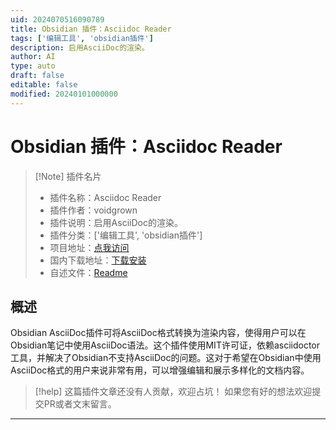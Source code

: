 ```yaml
---
uid: 2024070516090789
title: Obsidian 插件：Asciidoc Reader
tags: ['编辑工具', 'obsidian插件']
description: 启用AsciiDoc的渲染。
author: AI
type: auto
draft: false
editable: false
modified: 20240101000000
---
```


# Obsidian 插件：Asciidoc Reader

> [!Note] 插件名片
> - 插件名称：Asciidoc Reader
> - 插件作者：voidgrown
> - 插件说明：启用AsciiDoc的渲染。
> - 插件分类：['编辑工具', 'obsidian插件']
> - 项目地址：[点我访问](https://github.com/Voidgrown/obsidian-asciidoc)
> - 国内下载地址：[下载安装](https://pkmer.cn/products/plugin/pluginMarket/?asciidoc-reader)
> - 自述文件：[Readme](https://ghproxy.net/https://raw.githubusercontent.com/Voidgrown/obsidian-asciidoc/main/README.md)



## 概述

Obsidian AsciiDoc插件可将AsciiDoc格式转换为渲染内容，使得用户可以在Obsidian笔记中使用AsciiDoc语法。这个插件使用MIT许可证，依赖asciidoctor工具，并解决了Obsidian不支持AsciiDoc的问题。这对于希望在Obsidian中使用AsciiDoc格式的用户来说非常有用，可以增强编辑和展示多样化的文档内容。


> [!help] 
> 这篇插件文章还没有人贡献，欢迎占坑！
> 如果您有好的想法欢迎提交PR或者文末留言。
> 

---



